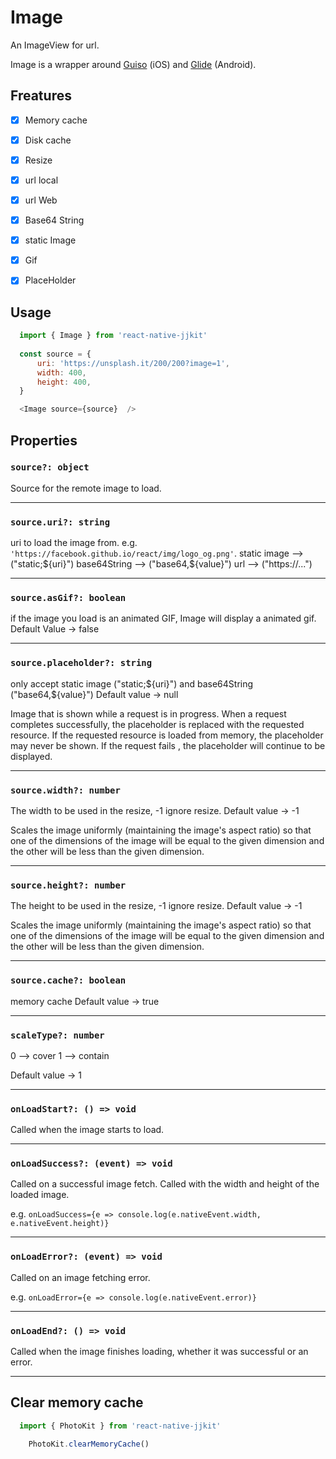 # Image

An ImageView for url.

Image is a wrapper around [Guiso](https://github.com/Only-IceSoul/ios-Guiso) (iOS) and [Glide](https://github.com/bumptech/glide) (Android).

## **Freatures**

- [x] Memory cache
- [x] Disk cache
- [x] Resize
- [x] url local 
- [x] url Web 
- [x] Base64 String 
- [x] static Image 
- [x] Gif
- [x] PlaceHolder


## **Usage**

```javascript
  import { Image } from 'react-native-jjkit'
  
  const source = {
      uri: 'https://unsplash.it/200/200?image=1',
      width: 400, 
      height: 400, 
  }

  <Image source={source}  />

```


## Properties

### `source?: object`

Source for the remote image to load.

---

### `source.uri?: string`

uri to load the image from. e.g. `'https://facebook.github.io/react/img/logo_og.png'`.
static image --> ("static;${uri}")  
base64String --> ("base64,${value}")
url --> ("https://...")

---

### `source.asGif?: boolean`

 if the image you load is an animated GIF, Image will display a animated gif.
 Default Value -> false

---

### `source.placeholder?: string`

only accept static image ("static;${uri}") and base64String ("base64,${value}")
 Default value -> null

Image that is shown while a request is in progress. When a request completes successfully, the placeholder is replaced with the requested resource. If the requested resource is loaded from memory, the placeholder may never be shown. If the request fails , the placeholder will continue to be displayed.

---

### `source.width?: number`

The width to be used in the resize, -1 ignore resize.
 Default value -> -1 

Scales the image uniformly (maintaining the image's aspect ratio) so that one of the dimensions of the image will be equal to the given dimension and the other will be less than the given dimension.

---

### `source.height?: number`

The height to be used in the resize, -1 ignore resize.
 Default value -> -1 

Scales the image uniformly (maintaining the image's aspect ratio) so that one of the dimensions of the image will be equal to the given dimension and the other will be less than the given dimension.

---

### `source.cache?: boolean`

 memory cache
 Default value -> true

---

### `scaleType?: number`

0 --> cover
1 --> contain

 Default value -> 1

---

### `onLoadStart?: () => void`

Called when the image starts to load.

---

### `onLoadSuccess?: (event) => void`

Called on a successful image fetch. Called with the width and height of the loaded image.

e.g. `onLoadSuccess={e => console.log(e.nativeEvent.width, e.nativeEvent.height)}`

---

### `onLoadError?: (event) => void`

Called on an image fetching error.

e.g. `onLoadError={e => console.log(e.nativeEvent.error)}`

---

### `onLoadEnd?: () => void`

Called when the image finishes loading, whether it was successful or an error.

---

## **Clear memory cache**

```javascript
  import { PhotoKit } from 'react-native-jjkit'

    PhotoKit.clearMemoryCache()

```
